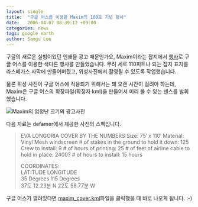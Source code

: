 ```yaml
---
layout: single
title:  "구글 어스를 이용한 Maxim의 100호 기념 행사"
date:   2006-04-07 08:39:12 +09:00
categories: news
tags: google earth
author: Samgu Lee
---
```

구글의 새로운 실험이었던 인쇄물 광고 때문인가요, Maxim이라는 잡지에서 [행사](http://www.defamer.com/images/2006/04/longoria-maxim.jpg)로 구글 어스를 이용한 색다른 행사를 만들었습니다. 무려 세로 110피트나 되는 잡지 표지를 라스베가스 사막에 만들어버렸고, 위성사진에서 촬영될 수 있도록 작업했습니다.

물론 위성 사진이 구글 어스에 적용되기 위해서는 꽤 오랜 시간이 걸려야 하는데, Maxim은 구글 어스의 확장파일(확장자 kml)을 만들어서 미리 볼 수 있는 센스를 발휘했습니다.

![Maxim의 엄청난 크기의 광고사진](https://www.defamer.com/images/2006/04/longoria-maxim.jpg)

다음 자료는 defamer에서 제공한 사진의 스펙입니다.

> EVA LONGORIA COVER BY THE NUMBERS:Size: 75&#8242; x 110&#8242; Material: Vinyl Mesh windscreen # of stakes in the ground to hold it down: 125 Crew to install: 9 # of hours of printing: 25 # of feet of airline cable to hold in place: 2400? # of hours to install: 15 hours
>
> COORDINATES:  
>LATITUDE LONGITUDE  
>35 Degrees 115 Degrees  
>37도 12.23분 N 22도 58.77분 W

구글 어스가 깔려있다면 [maxim_cover.kml](http://maximonline.com/maximusa/Maxim_Cover.kml)파일을 클릭했을 때 바로 나오게 됩니다. :-)
